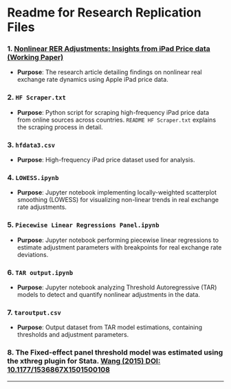 
# Readme for Research Replication Files

### 1. [Nonlinear RER Adjustments: Insights from iPad Price data (Working Paper)](https://doi.org/10.71587/zq2kyx44)
- **Purpose**: The research article detailing findings on nonlinear real exchange rate dynamics using Apple iPad price data.

### 2. `HF Scraper.txt`
- **Purpose**: Python script for scraping high-frequency iPad price data from online sources across countries. `README HF Scraper.txt` explains the scraping process in detail.

### 3. `hfdata3.csv`
- **Purpose**: High-frequency iPad price dataset used for analysis.

### 4. `LOWESS.ipynb`
- **Purpose**: Jupyter notebook implementing locally-weighted scatterplot smoothing (LOWESS) for visualizing non-linear trends in real exchange rate adjustments.

### 5. `Piecewise Linear Regressions Panel.ipynb`
- **Purpose**: Jupyter notebook performing piecewise linear regressions to estimate adjustment parameters with breakpoints for real exchange rate deviations.

### 6. `TAR output.ipynb`
- **Purpose**: Jupyter notebook analyzing Threshold Autoregressive (TAR) models to detect and quantify nonlinear adjustments in the data.

### 7. `taroutput.csv`
- **Purpose**: Output dataset from TAR model estimations, containing thresholds and adjustment parameters.

### 8. The Fixed-effect panel threshold model was estimated using the xthreg plugin for Stata. [Wang (2015) DOI: 10.1177/1536867X1501500108](https://journals.sagepub.com/doi/pdf/10.1177/1536867X1501500108)

---
